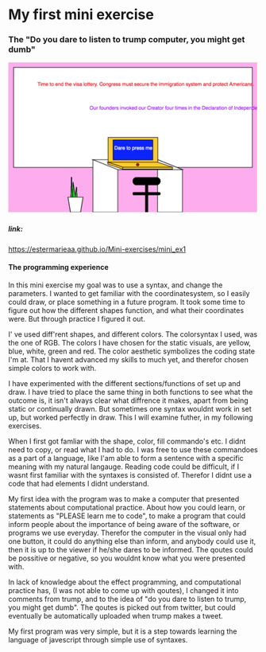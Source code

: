 # My first mini exercise

### The "Do you dare to listen to trump computer, you might get dumb" 

![alt text](trumpcomputer.png "When the button on the computer is clicked, a qoute from president TRumps titter account is displayed on the background")

##### link:
https://estermarieaa.github.io/Mini-exercises/mini_ex1

#### The programming experience
In this mini exercise my goal was to use a syntax, and change the parameters. 
I wanted to get familiar with the coordinatesystem, so I easily could draw, or place something in a future program. It took some time to figure out how the different shapes function, and what their coordinates were. But through practice I figured it out. 

I' ve used diff'rent shapes, and different colors. The colorsyntax I used, was the one of RGB. The colors I have chosen for the static visuals, are yellow, blue, white, green and red. The color aesthetic symbolizes the coding state I'm at. That I havent advanced my skills to much yet, and therefor chosen simple colors to work with. 

I have experimented with the different sections/functions of set up and draw. I have tried to place the same thing in both functions to see what the outcome is, it isn't always clear what diffrence it makes, apart from being static or continually drawn. But sometimes one syntax wouldnt work in set up, but worked perfectly in draw. This I will examine futher, in my following exercises. 

When I first got famliar with the shape, color, fill commando's etc.  I didnt need to copy, or read what I had to do. I was free to use these commandoes as a part of a language, like I'am able to form a sentence with a specific meaning with my natural langauge. Reading code could be difficult, if I wasnt first familiar with the syntaxes is consisted of. Therefor I didnt use a code that had elements I didnt understand. 

My first idea with the program was to make a computer that presented statements about computational practice. About how you could learn, or statements as "PLEASE learn me to code", to make a program that could inform people about the importance of being aware of the software, or programs we use everyday. Therefor the computer in the visual only had one button, it could do anything else than inform, and anybody could use it, then it is up to the viewer if he/she dares to be informed. The qoutes could be possitive or negative, so you wouldnt know what you were presented with. 

In lack of knowledge about the effect programming, and computational practice has, (I was not able to come up with qoutes), I changed it into comments from trump, and to the idea of "do you dare to listen to trump, you might get dumb". The qoutes is picked out from twitter, but could eventually be automatically uploaded when trump makes a tweet. 

My first program was very simple, but it is a step towards learning the language of javescript through simple use of syntaxes. 

